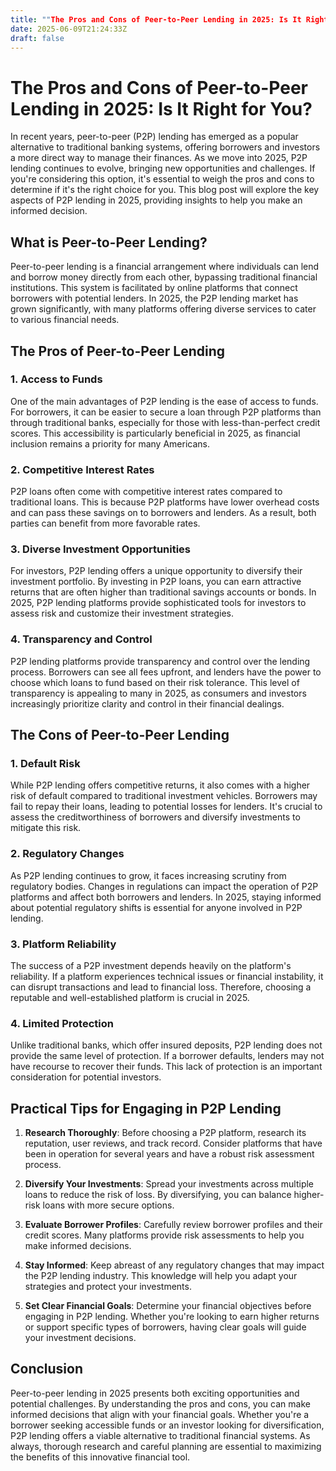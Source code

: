 ```yaml
---
title: ""The Pros and Cons of Peer-to-Peer Lending in 2025: Is It Right for You?""
date: 2025-06-09T21:24:33Z
draft: false
---
```


# The Pros and Cons of Peer-to-Peer Lending in 2025: Is It Right for You?

In recent years, peer-to-peer (P2P) lending has emerged as a popular alternative to traditional banking systems, offering borrowers and investors a more direct way to manage their finances. As we move into 2025, P2P lending continues to evolve, bringing new opportunities and challenges. If you're considering this option, it's essential to weigh the pros and cons to determine if it's the right choice for you. This blog post will explore the key aspects of P2P lending in 2025, providing insights to help you make an informed decision.

## What is Peer-to-Peer Lending?

Peer-to-peer lending is a financial arrangement where individuals can lend and borrow money directly from each other, bypassing traditional financial institutions. This system is facilitated by online platforms that connect borrowers with potential lenders. In 2025, the P2P lending market has grown significantly, with many platforms offering diverse services to cater to various financial needs.

## The Pros of Peer-to-Peer Lending

### 1. **Access to Funds**

One of the main advantages of P2P lending is the ease of access to funds. For borrowers, it can be easier to secure a loan through P2P platforms than through traditional banks, especially for those with less-than-perfect credit scores. This accessibility is particularly beneficial in 2025, as financial inclusion remains a priority for many Americans.

### 2. **Competitive Interest Rates**

P2P loans often come with competitive interest rates compared to traditional loans. This is because P2P platforms have lower overhead costs and can pass these savings on to borrowers and lenders. As a result, both parties can benefit from more favorable rates.

### 3. **Diverse Investment Opportunities**

For investors, P2P lending offers a unique opportunity to diversify their investment portfolio. By investing in P2P loans, you can earn attractive returns that are often higher than traditional savings accounts or bonds. In 2025, P2P lending platforms provide sophisticated tools for investors to assess risk and customize their investment strategies.

### 4. **Transparency and Control**

P2P lending platforms provide transparency and control over the lending process. Borrowers can see all fees upfront, and lenders have the power to choose which loans to fund based on their risk tolerance. This level of transparency is appealing to many in 2025, as consumers and investors increasingly prioritize clarity and control in their financial dealings.

## The Cons of Peer-to-Peer Lending

### 1. **Default Risk**

While P2P lending offers competitive returns, it also comes with a higher risk of default compared to traditional investment vehicles. Borrowers may fail to repay their loans, leading to potential losses for lenders. It's crucial to assess the creditworthiness of borrowers and diversify investments to mitigate this risk.

### 2. **Regulatory Changes**

As P2P lending continues to grow, it faces increasing scrutiny from regulatory bodies. Changes in regulations can impact the operation of P2P platforms and affect both borrowers and lenders. In 2025, staying informed about potential regulatory shifts is essential for anyone involved in P2P lending.

### 3. **Platform Reliability**

The success of a P2P investment depends heavily on the platform's reliability. If a platform experiences technical issues or financial instability, it can disrupt transactions and lead to financial loss. Therefore, choosing a reputable and well-established platform is crucial in 2025.

### 4. **Limited Protection**

Unlike traditional banks, which offer insured deposits, P2P lending does not provide the same level of protection. If a borrower defaults, lenders may not have recourse to recover their funds. This lack of protection is an important consideration for potential investors.

## Practical Tips for Engaging in P2P Lending

1. **Research Thoroughly**: Before choosing a P2P platform, research its reputation, user reviews, and track record. Consider platforms that have been in operation for several years and have a robust risk assessment process.

2. **Diversify Your Investments**: Spread your investments across multiple loans to reduce the risk of loss. By diversifying, you can balance higher-risk loans with more secure options.

3. **Evaluate Borrower Profiles**: Carefully review borrower profiles and their credit scores. Many platforms provide risk assessments to help you make informed decisions.

4. **Stay Informed**: Keep abreast of any regulatory changes that may impact the P2P lending industry. This knowledge will help you adapt your strategies and protect your investments.

5. **Set Clear Financial Goals**: Determine your financial objectives before engaging in P2P lending. Whether you're looking to earn higher returns or support specific types of borrowers, having clear goals will guide your investment decisions.

## Conclusion

Peer-to-peer lending in 2025 presents both exciting opportunities and potential challenges. By understanding the pros and cons, you can make informed decisions that align with your financial goals. Whether you're a borrower seeking accessible funds or an investor looking for diversification, P2P lending offers a viable alternative to traditional financial systems. As always, thorough research and careful planning are essential to maximizing the benefits of this innovative financial tool.